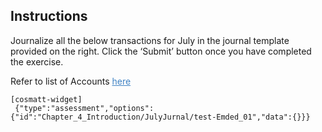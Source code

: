 ## Instructions

Journalize all the below transactions for July in the journal template provided on the right. Click the ‘Submit’ button once you have completed the exercise. 

Refer to list of Accounts <span title = "- Cash&#013;- Common Stock&#013;- Miscellaneous Expense&#013;- Supplies Expense&#013;- Accounts Payable&#013;- Fees Earned&#013;- Accounts Receivable&#013;- Salary Expense&#013;- Truck Expense&#013;- Cash Dividends" style="color: #4183C4;text-decoration:underline;cursor: pointer;">here</span>

```
[cosmatt-widget]
 {"type":"assessment","options":{"id":"Chapter_4_Introduction/JulyJurnal/test-Emded_01","data":{}}} 
```
